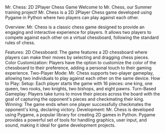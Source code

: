 Mr. Chess: 2D 2Player Chess Game
Welcome to Mr. Chess, our Summer training project! Mr. Chess is a 2D 2Player Chess game developed using Pygame in Python where two players can play against each other.

Overview:
Mr. Chess is a classic chess game designed to provide an engaging and interactive experience for players. It allows two players to compete against each other on a virtual chessboard, following the standard rules of chess.

Features:
2D Chessboard: The game features a 2D chessboard where players can make their moves by selecting and dragging chess pieces.
Color Customization: Players have the option to customize the color of the chessboard to their preference, adding a personal touch to their gaming experience.
Two-Player Mode: Mr. Chess supports two-player gameplay, allowing two individuals to play against each other on the same device.
How to Play:
Setup: Each player starts the game with 16 pieces: one king, one queen, two rooks, two knights, two bishops, and eight pawns.
Turn-Based Gameplay: Players take turns to move their pieces across the board with the goal of capturing the opponent's pieces and checkmating their king.
Winning: The game ends when one player successfully checkmates the opponent's king, declaring victory.
Development:
Mr. Chess is developed using Pygame, a popular library for creating 2D games in Python. Pygame provides a powerful set of tools for handling graphics, user input, and sound, making it ideal for game development projects.

